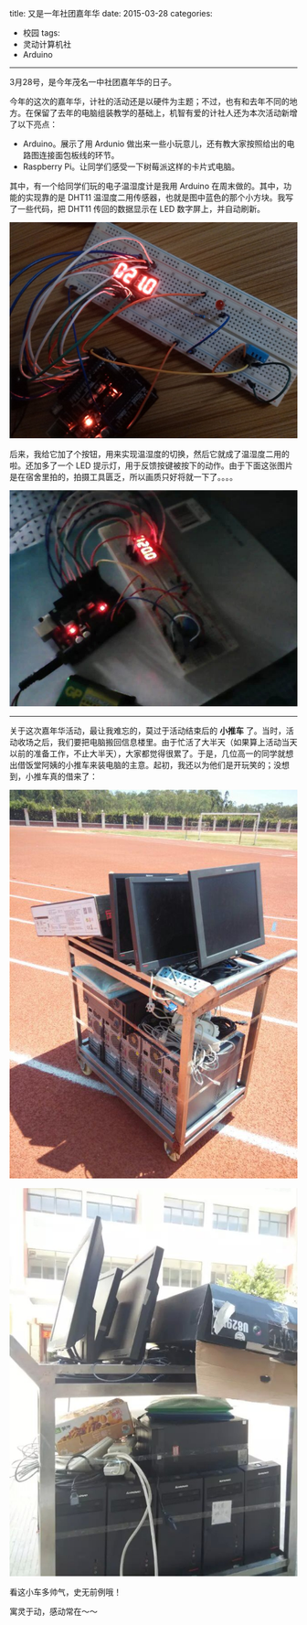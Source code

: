 title: 又是一年社团嘉年华
date: 2015-03-28
categories:
- 校园
tags:
- 灵动计算机社
- Arduino
---

3月28号，是今年茂名一中社团嘉年华的日子。

今年的这次的嘉年华，计社的活动还是以硬件为主题；不过，也有和去年不同的地方。在保留了去年的电脑组装教学的基础上，机智有爱的计社人还为本次活动新增了以下亮点：

- Arduino。展示了用 Ardunio 做出来一些小玩意儿，还有教大家按照给出的电路图连接面包板线的环节。
- Raspberry Pi。让同学们感受一下树莓派这样的卡片式电脑。

其中，有一个给同学们玩的电子温湿度计是我用 Arduino 在周末做的。其中，功能的实现靠的是 DHT11 温湿度二用传感器，也就是图中蓝色的那个小方块。我写了一些代码，把 DHT11 传回的数据显示在 LED 数字屏上，并自动刷新。

![用 Ardunio 做的电子温度计 摄于家中](/img/2015/cptsct-carnival/Arduino1.jpg)

<!-- more -->

后来，我给它加了个按钮，用来实现温湿度的切换，然后它就成了温湿度二用的啦。还加多了一个 LED 提示灯，用于反馈按键被按下的动作。由于下面这张图片是在宿舍里拍的，拍摄工具匮乏，所以画质只好将就一下了。。。。

![用 Ardunio 做的电子温湿度计 摄于学校宿舍](/img/2015/cptsct-carnival/Arduino2.jpg)

---

关于这次嘉年华活动，最让我难忘的，莫过于活动结束后的 **小推车** 了。当时，活动收场之后，我们要把电脑搬回信息楼里。由于忙活了大半天（如果算上活动当天以前的准备工作，不止大半天），大家都觉得很累了。于是，几位高一的同学就想出借饭堂阿姨的小推车来装电脑的主意。起初，我还以为他们是开玩笑的；没想到，小推车真的借来了：

![用饭堂阿姨的小推车装电脑](/img/2015/cptsct-carnival/trolley1.jpg)

![用饭堂阿姨的小推车装电脑](/img/2015/cptsct-carnival/trolley2.jpg)

看这小车多帅气，史无前例哦！

寓灵于动，感动常在～～